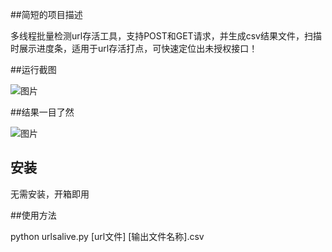 ##简短的项目描述

多线程批量检测url存活工具，支持POST和GET请求，并生成csv结果文件，扫描时展示进度条，适用于url存活打点，可快速定位出未授权接口！

##运行截图

![图片](https://github.com/huyifu777/urlsalive/assets/108169998/85ec6a6e-af24-42ce-a7a9-b5911ff54fce)

##结果一目了然

![图片](https://github.com/huyifu777/urlsalive/assets/108169998/141305e5-79ac-4798-ad4c-e92c38e3d87b)


## 安装

无需安装，开箱即用

##使用方法

python urlsalive.py  [url文件]  [输出文件名称].csv

